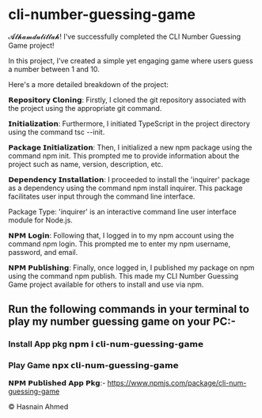 # cli-number-guessing-game
𝓐𝓵𝓱𝓪𝓶𝓭𝓾𝓵𝓲𝓵𝓵𝓪𝓱! I've successfully completed the CLI Number Guessing Game project!

In this project, I've created a simple yet engaging game where users guess a number between 1 and 10.



Here's a more detailed breakdown of the project:



𝗥𝗲𝗽𝗼𝘀𝗶𝘁𝗼𝗿𝘆 𝗖𝗹𝗼𝗻𝗶𝗻𝗴: Firstly, I cloned the git repository associated with the project using the appropriate git command.

𝗜𝗻𝗶𝘁𝗶𝗮𝗹𝗶𝘇𝗮𝘁𝗶𝗼𝗻: Furthermore, I initiated TypeScript in the project directory using the command tsc --init.

𝗣𝗮𝗰𝗸𝗮𝗴𝗲 𝗜𝗻𝗶𝘁𝗶𝗮𝗹𝗶𝘇𝗮𝘁𝗶𝗼𝗻: Then, I initialized a new npm package using the command npm init. This prompted me to provide information about the project such as name, version, description, etc.

𝗗𝗲𝗽𝗲𝗻𝗱𝗲𝗻𝗰𝘆 𝗜𝗻𝘀𝘁𝗮𝗹𝗹𝗮𝘁𝗶𝗼𝗻: I proceeded to install the 'inquirer' package as a dependency using the command npm install inquirer. This package facilitates user input through the command line interface.

Package Type: 'inquirer' is an interactive command line user interface module for Node.js.

𝗡𝗣𝗠 𝗟𝗼𝗴𝗶𝗻: Following that, I logged in to my npm account using the command npm login. This prompted me to enter my npm username, password, and email.

𝗡𝗣𝗠 𝗣𝘂𝗯𝗹𝗶𝘀𝗵𝗶𝗻𝗴: Finally, once logged in, I published my package on npm using the command npm publish. This made my CLI Number Guessing Game project available for others to install and use via npm.

## Run the following commands in your terminal to play my number guessing game on your PC:-

### Install App pkg 𝗻𝗽𝗺 𝗶 𝗰𝗹𝗶-𝗻𝘂𝗺-𝗴𝘂𝗲𝘀𝘀𝗶𝗻𝗴-𝗴𝗮𝗺𝗲

### Play Game 𝗻𝗽𝘅 𝗰𝗹𝗶-𝗻𝘂𝗺-𝗴𝘂𝗲𝘀𝘀𝗶𝗻𝗴-𝗴𝗮𝗺𝗲


𝗡𝗣𝗠 𝗣𝘂𝗯𝗹𝗶𝘀𝗵𝗲𝗱 𝗔𝗽𝗽 𝗣𝗸𝗴:- https://www.npmjs.com/package/cli-num-guessing-game


© Hasnain Ahmed
